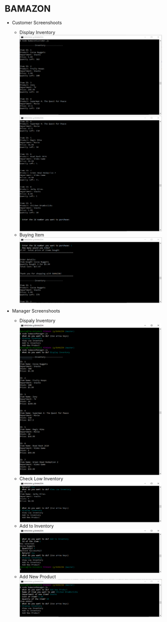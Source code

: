 # BAMAZON
* Customer Screenshoots
  * Display Inventory
     ![App Image](assets/customerInventory1.PNG)
     ![App Image](assets/customerInventory2.PNG)
  * Buying Item
     ![App Image](assets/purchase.PNG)


* Manager Screenshoots
  * Dispaly Inventory
     ![App Image](assets/managerDisplayInventory.PNG)
  * Check Low Inventory
     ![App Image](assets/displayLowInventory.PNG)
  * Add to Inventory
     ![App Image](assets/addToInventory.PNG)
  * Add New Product
     ![App Image](assets/addNewProduct.PNG)
 
